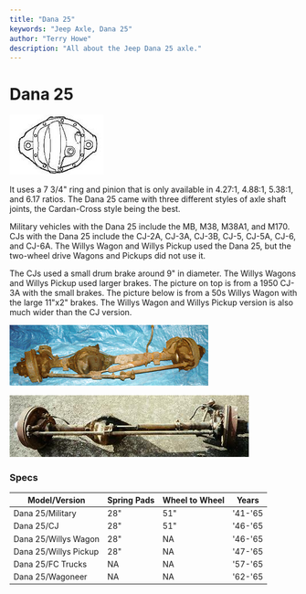 ```yaml
---
title: "Dana 25"
keywords: "Jeep Axle, Dana 25"
author: "Terry Howe"
description: "All about the Jeep Dana 25 axle."
---
```

# Dana 25

![Dana 25 diff cover](../../img/axle/bwd25.jpg)

It uses a 7 3/4" ring and pinion that is only available in 4.27:1, 4.88:1, 5.38:1, and 6.17 ratios. The Dana 25 came with three different styles of axle shaft joints, the Cardan-Cross style being the best.

Military vehicles with the Dana 25 include the MB, M38, M38A1, and M170. CJs with the Dana 25 include the CJ-2A, CJ-3A, CJ-3B, CJ-5, CJ-5A, CJ-6, and CJ-6A. The Willys Wagon and Willys Pickup used the Dana 25, but the two-wheel drive Wagons and Pickups did not use it.

The CJs used a small drum brake around 9" in diameter. The Willys Wagons and Willys Pickup used larger brakes. The picture on top is from a 1950 CJ-3A with the small brakes. The picture below is from a 50s Willys Wagon with the large 11"x2" brakes. The Willys Wagon and Willys Pickup version is also much wider than the CJ version.

![Dana 25](../../img/axle/d25.jpg)

![Willys Wagon Dana 25](../../img/axle/d25wag.jpg)

### Specs

| Model/Version         | Spring Pads | Wheel to Wheel | Years   |
|-----------------------|-------------|----------------|---------|
| Dana 25/Military      | 28"         | 51"            | '41-'65 |
| Dana 25/CJ            | 28"         | 51"            | '46-'65 |
| Dana 25/Willys Wagon  | 28"         | NA             | '46-'65 |
| Dana 25/Willys Pickup | 28"         | NA             | '47-'65 |
| Dana 25/FC Trucks     | NA          | NA             | '57-'65 |
| Dana 25/Wagoneer      | NA          | NA             | '62-'65 |